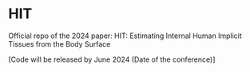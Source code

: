 # HIT
Official repo of the 2024 paper: HIT: Estimating Internal Human Implicit Tissues from the Body Surface

[Code will be released by June 2024 (Date of the conference)]
